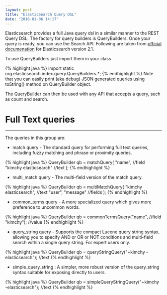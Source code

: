 ```yaml
---
layout: post
title: "ElasticSearch Query DSL"
date: "2016-01-06 14:17"
---
```



Elasticsearch provides a full Java query dsl in a similar manner to the REST Query DSL. The factory for query builders is QueryBuilders. Once your query is ready, you can use the Search API. Following are taken from [official documenation][73babb6a] for Elasticsearch version 2.1.

  [73babb6a]: https://www.elastic.co/guide/en/elasticsearch/client/java-api/current/java-query-dsl.html "es documentation 2.1"

To use QueryBuilders just import them in your class


{% highlight java %}
import static org.elasticsearch.index.query.QueryBuilders.*;
{% endhighlight %}
Note that you can easily print (aka debug) JSON generated queries using toString() method on QueryBuilder object.

The QueryBuilder can then be used with any API that accepts a query, such as count and search.

# Full Text queries
---

The queries in this group are:

* match query - The standard query for performing full text queries, including fuzzy matching and phrase or proximity queries.

{% highlight java %}
QueryBuilder qb = matchQuery(
    "name",     //field             
    "kimchy elasticsearch"   //text
);
{% endhighlight %}



* multi_match query - The multi-field version of the match query.

{% highlight java %}
QueryBuilder qb = multiMatchQuery(
    "kimchy elasticsearch", //text
    "user", "message"       //fields
);
{% endhighlight %}

* common_terms query - A more specialized query which gives more preference to uncommon words.

{% highlight java %}
QueryBuilder qb = commonTermsQuery("name",    //field
                                   "kimchy"); //value
{% endhighlight %}

* query_string query - Supports the compact Lucene query string syntax, allowing you to specify AND or OR or NOT conditions and multi-field search within a single query string. For expert users only.

{% highlight java %}
QueryBuilder qb = queryStringQuery("+kimchy -elasticsearch"); //text
{% endhighlight %}

* simple_query_string : A simpler, more robust version of the query_string syntax suitable for exposing directly to users.

{% highlight java %}
QueryBuilder qb = simpleQueryStringQuery("+kimchy -elasticsearch"); //text
{% endhighlight %}
